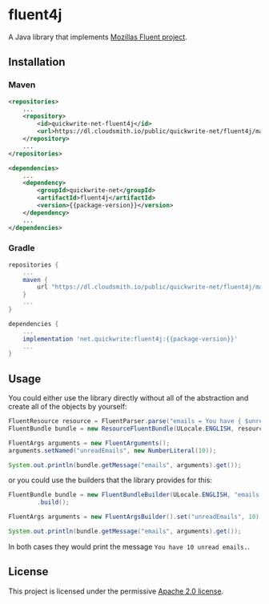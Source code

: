 # fluent4j
A Java library that implements [Mozillas Fluent project](https://www.projectfluent.org/).

## Installation
### Maven
```xml
<repositories>
    ...
    <repository>
        <id>quickwrite-net-fluent4j</id>
        <url>https://dl.cloudsmith.io/public/quickwrite-net/fluent4j/maven/</url>
    </repository>
    ...
</repositories>
```
```xml
<dependencies>
    ...
    <dependency>
        <groupId>quickwrite-net</groupId>
        <artifactId>fluent4j</artifactId>
        <version>{{package-version}}</version>
    </dependency>
    ...
</dependencies>
```

### Gradle
```groovy
repositories {
    ...
    maven {
        url "https://dl.cloudsmith.io/public/quickwrite-net/fluent4j/maven/"
    }
    ...
}
```
```groovy
dependencies {
    ...
    implementation 'net.quickwrite:fluent4j:{{package-version}}'
    ...
}
```

## Usage

You could either use the library directly without all of the abstraction and create all of the
objects by yourself:

```java
FluentResource resource = FluentParser.parse("emails = You have { $unreadEmails } unread emails.");
FluentBundle bundle = new ResourceFluentBundle(ULocale.ENGLISH, resource);

FluentArgs arguments = new FluentArguments();
arguments.setNamed("unreadEmails", new NumberLiteral(10));

System.out.println(bundle.getMessage("emails", arguments).get());
```

or you could use the builders that the library provides for this:

```java
FluentBundle bundle = new FluentBundleBuilder(ULocale.ENGLISH, "emails = You have { $unreadEmails } unread emails.")
        .build();

FluentArgs arguments = new FluentArgsBuilder().set("unreadEmails", 10).build();

System.out.println(bundle.getMessage("emails", arguments).get());
```

In both cases they would print the message `You have 10 unread emails.`.

## License
This project is licensed under the permissive [Apache 2.0 license](LICENSE).
